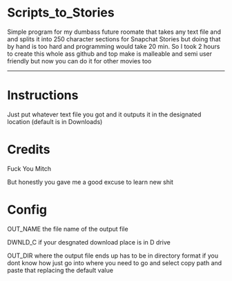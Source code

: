 # Scripts_to_Stories
Simple program for my dumbass future roomate that takes any text file and and splits it into 250 character sections for Snapchat Stories
but doing that by hand is too hard and programming would take 20 min. So I took 2 hours to create this whole ass github and top make is malleable and semi user friendly
but now you can do it for other movies too

--------------------------------------------
# Instructions
Just put whatever text file you got and it outputs it in the designated location (default is in Downloads)


# Credits

Fuck You Mitch

But honestly you gave me a good excuse to learn new shit

# Config
OUT_NAME the file name of the output file 

DWNLD_C if your desgnated download place is in D drive

OUT_DIR where the output file ends up has to be in directory format if you dont know how just go into where you need to go 
and select copy path and paste that replacing the default value 
